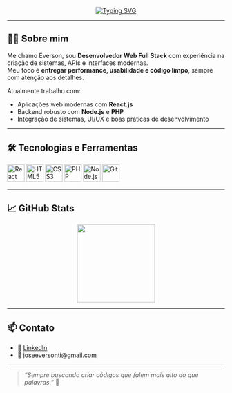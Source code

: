 <p align="center">
  <a href="https://git.io/typing-svg">
    <img src="https://readme-typing-svg.demolab.com?font=Fira+Code&pause=1000&width=500&lines=Olá,+me+chamo+Everson!;Desenvolvedor+Web+Full+Stack;React+%7C+PHP+%7C+Node.js+%7C+HTML+%7C+CSS;Apaixonado+por+tecnologia+e+soluções+criativas" alt="Typing SVG" />
  </a>
</p>

---

## 👨‍💻 Sobre mim

Me chamo Everson, sou **Desenvolvedor Web Full Stack** com experiência na criação de sistemas, APIs e interfaces modernas.  
Meu foco é **entregar performance, usabilidade e código limpo**, sempre com atenção aos detalhes.

Atualmente trabalho com:

- Aplicações web modernas com **React.js**
- Backend robusto com **Node.js** e **PHP**
- Integração de sistemas, UI/UX e boas práticas de desenvolvimento

---

## 🛠️ Tecnologias e Ferramentas

<p>
  <img alt="React" src="https://cdn.jsdelivr.net/gh/devicons/devicon/icons/react/react-original.svg" width="40" height="40"/>
  <img alt="HTML5" src="https://cdn.jsdelivr.net/gh/devicons/devicon/icons/html5/html5-original.svg" width="40" height="40"/>
  <img alt="CSS3" src="https://cdn.jsdelivr.net/gh/devicons/devicon/icons/css3/css3-original.svg" width="40" height="40"/>
  <img alt="PHP" src="https://cdn.jsdelivr.net/gh/devicons/devicon/icons/php/php-original.svg" width="40" height="40"/>
  <img alt="Node.js" src="https://cdn.jsdelivr.net/gh/devicons/devicon/icons/nodejs/nodejs-original.svg" width="40" height="40"/>
  <img alt="Git" src="https://cdn.jsdelivr.net/gh/devicons/devicon/icons/git/git-original.svg" width="40" height="40"/>
</p>

---

## 📈 GitHub Stats

<p align="center">
  <img height="180em" src="https://github-readme-stats.vercel.app/api?username=Eversonpereiraa&show_icons=true&theme=tokyonight&hide_border=true" />
 
</p>

---

## 📫 Contato

- 💼 [LinkedIn](https://www.linkedin.com/in/everson-pereira-488046236/)
- 📧 joseeversonti@gmail.com

---

> _“Sempre buscando criar códigos que falem mais alto do que palavras.”_ 🚀
